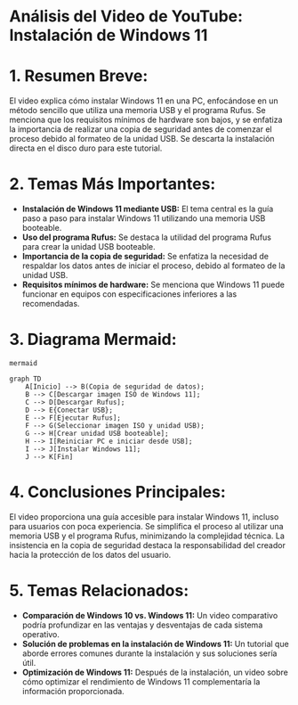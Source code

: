 # Análisis del Video de YouTube: Instalación de Windows 11


#
# 1. Resumen Breve:

El video explica cómo instalar Windows 11 en una PC, enfocándose en un método sencillo que utiliza una memoria USB y el programa Rufus. Se menciona que los requisitos mínimos de hardware son bajos, y se enfatiza la importancia de realizar una copia de seguridad antes de comenzar el proceso debido al formateo de la unidad USB.  Se descarta la instalación directa en el disco duro para este tutorial.


#
# 2. Temas Más Importantes:

* **Instalación de Windows 11 mediante USB:** El tema central es la guía paso a paso para instalar Windows 11 utilizando una memoria USB booteable.
* **Uso del programa Rufus:** Se destaca la utilidad del programa Rufus para crear la unidad USB booteable.
* **Importancia de la copia de seguridad:** Se enfatiza la necesidad de respaldar los datos antes de iniciar el proceso, debido al formateo de la unidad USB.
* **Requisitos mínimos de hardware:** Se menciona que Windows 11 puede funcionar en equipos con especificaciones inferiores a las recomendadas.



#
# 3. Diagrama Mermaid:



```
mermaid

graph TD
    A[Inicio] --> B(Copia de seguridad de datos);
    B --> C[Descargar imagen ISO de Windows 11];
    C --> D[Descargar Rufus];
    D --> E{Conectar USB};
    E --> F[Ejecutar Rufus];
    F --> G(Seleccionar imagen ISO y unidad USB);
    G --> H[Crear unidad USB booteable];
    H --> I[Reiniciar PC e iniciar desde USB];
    I --> J[Instalar Windows 11];
    J --> K[Fin]

```



#
# 4. Conclusiones Principales:

El video proporciona una guía accesible para instalar Windows 11, incluso para usuarios con poca experiencia.  Se simplifica el proceso al utilizar una memoria USB y el programa Rufus, minimizando la complejidad técnica.  La insistencia en la copia de seguridad destaca la responsabilidad del creador hacia la protección de los datos del usuario.


#
# 5. Temas Relacionados:

* **Comparación de Windows 10 vs. Windows 11:**  Un video comparativo podría profundizar en las ventajas y desventajas de cada sistema operativo.
* **Solución de problemas en la instalación de Windows 11:** Un tutorial que aborde errores comunes durante la instalación y sus soluciones sería útil.
* **Optimización de Windows 11:**  Después de la instalación, un video sobre cómo optimizar el rendimiento de Windows 11 complementaría la información proporcionada.